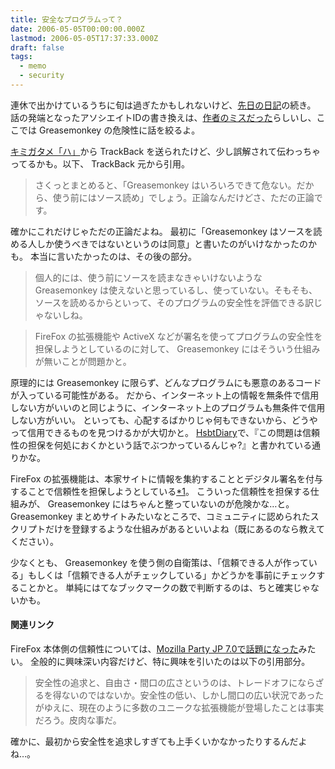 ```yaml
---
title: 安全なプログラムって？
date: 2006-05-05T00:00:00.000Z
lastmod: 2006-05-05T17:37:33.000Z
draft: false
tags:
  - memo
  - security
---
```


連休で出かけているうちに旬は過ぎたかもしれないけど、[先日の日記](/posts/20060502/p01)の続き。 話の発端となったアソシエイトIDの書き換えは、[作者のミスだった](https://www.machu.jp/diary/20060502.html#c01)らしいし、ここでは Greasemonkey の危険性に話を絞るよ。

[キミガタメ「ハ」](http://blog.livedoor.jp/tanahata/archives/50837543.html)から TrackBack を送られたけど、少し誤解されて伝わっちゃってるかも。以下、 TrackBack 元から引用。

> さくっとまとめると、「Greasemonkey はいろいろできて危ない。だから、使う前にはソース読め」でしょう。正論なんだけどさ、ただの正論です。

確かにこれだけじゃただの正論だよね。 最初に「Greasemonkey はソースを読める人しか使うべきではないというのは同意」と書いたのがいけなかったのかも。 本当に言いたかったのは、その後の部分。

> 個人的には、使う前にソースを読まなきゃいけないような Greasemonkey は使えないと思っているし、使っていない。そもそも、ソースを読めるからといって、そのプログラムの安全性を評価できる訳じゃないしね。

> FireFox の拡張機能や ActiveX などが署名を使ってプログラムの安全性を担保しようとしているのに対して、 Greasemonkey にはそういう仕組みが無いことが問題かと。

原理的には Greasemonkey に限らず、どんなプログラムにも悪意のあるコードが入っている可能性がある。 だから、インターネット上の情報を無条件で信用しない方がいいのと同じように、インターネット上のプログラムも無条件で信用しない方がいい。 といっても、心配するばかりじゃ何もできないから、どうやって信用できるものを見つけるかが大切かと。 [HsbtDiary](http://www.hsbt.org/diary/20060503.html#p02)で、『この問題は信頼性の担保を何処におくかという話でぶつかっているんじゃ?』と書かれている通りかな。

FireFox の拡張機能は、本家サイトに情報を集約することとデジタル署名を付与することで信頼性を担保しようとしている[\*1](# "デジタル署名は付いていないことが多いけど")。 こういった信頼性を担保する仕組みが、 Greasemonkey にはちゃんと整っていないのが危険かな…と。 Greasemonkey まとめサイトみたいなところで、コミュニティに認められたスクリプトだけを登録するような仕組みがあるといいよね（既にあるのなら教えてください）。

少なくとも、 Greasemonkey を使う側の自衛策は、「信頼できる人が作っている」もしくは「信頼できる人がチェックしている」かどうかを事前にチェックすることかと。 単純にはてなブックマークの数で判断するのは、ちと確実じゃないかも。

#### 関連リンク

FireFox 本体側の信頼性については、[Mozilla Party JP 7.0で話題になった](http://piro.sakura.ne.jp/latest/blosxom.cgi/event/2006-05-01_mozilla-party-jp-7.0.htm)みたい。 全般的に興味深い内容だけど、特に興味を引いたのは以下の引用部分。

> 安全性の追求と、自由さ・間口の広さというのは、トレードオフにならざるを得ないのではないか。安全性の低い、しかし間口の広い状況であったがゆえに、現在のように多数のユニークな拡張機能が登場したことは事実だろう。皮肉な事だ。

確かに、最初から安全性を追求しすぎても上手くいかなかったりするんだよね…。
